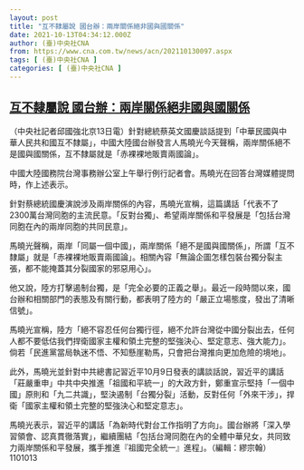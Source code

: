 ```yaml
---
layout: post
title: "互不隸屬說 國台辦：兩岸關係絕非國與國關係"
date: 2021-10-13T04:34:12.000Z
author: (臺)中央社CNA
from: https://www.cna.com.tw/news/acn/202110130097.aspx
tags: [ (臺)中央社CNA ]
categories: [ (臺)中央社CNA ]
---
```

<!--1634099652000-->
[互不隸屬說 國台辦：兩岸關係絕非國與國關係](https://www.cna.com.tw/news/acn/202110130097.aspx)
------

<div>
<div></div><div><p>（中央社記者邱國強北京13日電）針對總統蔡英文國慶談話提到「中華民國與中華人民共和國互不隸屬」，中國大陸國台辦發言人馬曉光今天聲稱，兩岸關係絕不是國與國關係，互不隸屬就是「赤裸裸地販賣兩國論」。</p><p>中國大陸國務院台灣事務辦公室上午舉行例行記者會。馬曉光在回答台灣媒體提問時，作上述表示。</p><p>針對蔡總統國慶演說涉及兩岸關係的內容，馬曉光宣稱，這篇講話「代表不了2300萬台灣同胞的主流民意。「反對台獨」、希望兩岸關係和平發展是「包括台灣同胞在內的兩岸同胞的共同民意」。</p><p>馬曉光聲稱，兩岸「同屬一個中國」，兩岸關係「絕不是國與國關係」，所謂「互不隸屬」就是「赤裸裸地販賣兩國論」。相關內容「無論企圖怎樣包裝台獨分裂主張，都不能掩蓋其分裂國家的邪惡用心」。</p><p>他又說，陸方打擊遏制台獨，是「完全必要的正義之舉」。最近一段時間以來，國台辦和相關部門的表態及有關行動，都表明了陸方的「嚴正立場態度，發出了清晰信號」。</p><p>馬曉光宣稱，陸方「絕不容忍任何台獨行徑，絕不允許台灣從中國分裂出去，任何人都不要低估我們捍衛國家主權和領土完整的堅強決心、堅定意志、強大能力」。倘若「民進黨當局執迷不悟、不知懸崖勒馬，只會把台灣推向更加危險的境地」。</p><p>此外，馬曉光並針對中共總書記習近平10月9日發表的講談話說，習近平的講話「莊嚴重申」中共中央推進「祖國和平統一」的大政方針，鄭重宣示堅持「一個中國」原則和「九二共識」，堅決遏制「台獨分裂」活動，反對任何「外來干涉」，捍衛「國家主權和領土完整的堅強決心和堅定意志」。</p><p>馬曉光表示，習近平的講話「為新時代對台工作指明了方向」。國台辦將「深入學習領會、認真貫徹落實」，繼續團結「包括台灣同胞在內的全體中華兒女，共同致力兩岸關係和平發展，攜手推進『祖國完全統一』進程」。（編輯：繆宗翰）1101013</p></div>
</div>
